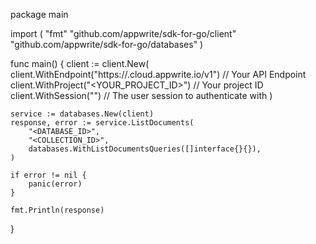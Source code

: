 package main

import (
    "fmt"
    "github.com/appwrite/sdk-for-go/client"
    "github.com/appwrite/sdk-for-go/databases"
)

func main() {
    client := client.New(
        client.WithEndpoint("https://<REGION>.cloud.appwrite.io/v1") // Your API Endpoint
        client.WithProject("<YOUR_PROJECT_ID>") // Your project ID
        client.WithSession("") // The user session to authenticate with
    )

    service := databases.New(client)
    response, error := service.ListDocuments(
        "<DATABASE_ID>",
        "<COLLECTION_ID>",
        databases.WithListDocumentsQueries([]interface{}{}),
    )

    if error != nil {
        panic(error)
    }

    fmt.Println(response)
}
